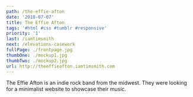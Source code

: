 ```yaml
---
path: /the-effie-afton
date: '2018-07-07'
title: The Effie Afton
tags: '#html #css #tumblr #responsive'
priority: '1'
last: /iamtimsmith
next: /elevations-casework
fullPage: ./frontpage.jpg
thumbOne: ./mockup1.jpg
thumbTwo: ./mockup2.jpg
url: http://theeffieafton.iamtimsmith.com
---
```


The Effie Afton is an indie rock band from the midwest. They were looking for a minimalist website to showcase their music.
